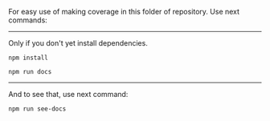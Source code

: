 For easy use of making coverage in this folder of repository. Use next commands:

---

Only if you don't yet install dependencies.

`npm install`

`npm run docs`

---

And to see that, use next command:

`npm run see-docs`
